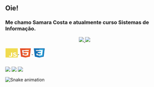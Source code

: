 ## Oie!

### Me chamo Samara Costa e atualmente curso Sistemas de Informação.
<div align="center">
  <a href="https://github.com/smaracosta">
  <img height="170em" src="https://github-readme-stats.vercel.app/api?username=smaracosta&show_icons=true&theme=aura&include_all_commits=true&count_private=true"/>
  
  <img height="170em" src="https://github-readme-stats.vercel.app/api/top-langs/?username=smaracosta&layout=compact&langs_count=7&theme=aura"/>
</div>
  <div style="display: inline_block"><br>
  <img align="center" alt="Mara-Js" height="30" width="40" src="https://raw.githubusercontent.com/devicons/devicon/master/icons/javascript/javascript-plain.svg">
  <img align="center" alt="Mara-HTML" height="30" width="40" src="https://raw.githubusercontent.com/devicons/devicon/master/icons/html5/html5-original.svg">
  <img align="center" alt="Mara-CSS" height="30" width="40" src="https://raw.githubusercontent.com/devicons/devicon/master/icons/css3/css3-original.svg">
</div>
  
  ##
 
<div> 
  <a href="https://www.instagram.com/samaraaae/" target="_blank"><img src="https://img.shields.io/badge/-Instagram-%23E4405F?style=for-the-badge&logo=instagram&logoColor=white" target="_blank"></a>
  <a href = "mailto:samara.emilly2013@gmail.com"><img src="https://img.shields.io/badge/-Gmail-%23333?style=for-the-badge&logo=gmail&logoColor=white" target="_blank"></a>
  <a href="www.linkedin.com/in/smaracosta" target="_blank"><img src="https://img.shields.io/badge/-LinkedIn-%230077B5?style=for-the-badge&logo=linkedin&logoColor=white" target="_blank"></a> 
 
  ![Snake animation](https://github.com/smaracosta/smaracosta/blob/output/github-contribution-grid-snake.svg)
 
</div>
